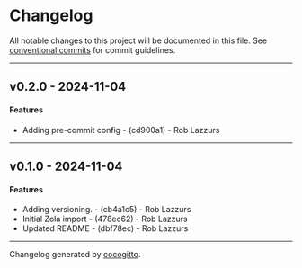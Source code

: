 # Changelog
All notable changes to this project will be documented in this file. See [conventional commits](https://www.conventionalcommits.org/) for commit guidelines.

- - -
## v0.2.0 - 2024-11-04
#### Features
- Adding pre-commit config - (cd900a1) - Rob Lazzurs

- - -

## v0.1.0 - 2024-11-04
#### Features
- Adding versioning. - (cb4a1c5) - Rob Lazzurs
- Initial Zola import - (478ec62) - Rob Lazzurs
- Updated README - (dbf78ec) - Rob Lazzurs

- - -

Changelog generated by [cocogitto](https://github.com/cocogitto/cocogitto).